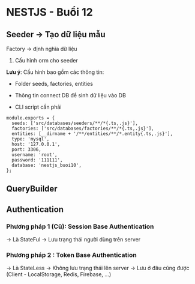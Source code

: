# NESTJS - Buổi 12

## Seeder -> Tạo dữ liệu mẫu

Factory -> định nghĩa dữ liệu

1. Cấu hình orm cho seeder

**Lưu ý**: Cấu hình bao gồm các thông tin:

- Folder seeds, factories, entities

- Thông tin connect DB để sinh dữ liệu vào DB

- CLI script cần phải

```
module.exports = {
  seeds: ['src/databases/seeders/**/*{.ts,.js}'],
  factories: ['src/databases/factories/**/*{.ts,.js}'],
  entities: [__dirname + '/**/entities/**/*.entity{.ts,.js}'],
  type: 'mysql',
  host: '127.0.0.1',
  port: 3306,
  username: 'root',
  password: '111111',
  database: 'nestjs_buoi10',
};

```

## QueryBuilder

## Authentication

### Phương pháp 1 (Cũ): Session Base Authentication

-> Là StateFul -> Lưu trạng thái người dùng trên server

### Phương pháp 2 : Token Base Authentication

-> Là StateLess -> Không lưu trạng thái lên server -> Lưu ở đâu cũng được (Client - LocalStorage, Redis, Firebase, ...)
